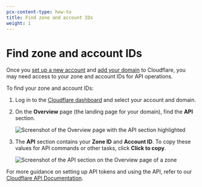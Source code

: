 ```yaml
---
pcx-content-type: how-to
title: Find zone and account IDs
weight: 1
---
```


# Find zone and account IDs

Once you [set up a new account](/fundamentals/get-started/setup/account-setup/) and [add your domain](/fundamentals/get-started/setup/add-site/) to Cloudflare, you may need access to your zone and account IDs for API operations.

To find your zone and account IDs:

1. Log in to the [Cloudflare dashboard](https://dash.cloudflare.com/login) and select your account and domain.
2. On the **Overview** page (the landing page for your domain), find the **API** section.

    ![Screenshot of the Overview page with the API section highlighted](/fundamentals/static/images/get-started/dash-overview-api-highlighted.png)

3. The **API** section contains your **Zone ID** and **Account ID**. To copy these values for API commands or other tasks, click **Click to copy**.

    ![Screenshot of the API section on the Overview page of a zone](/fundamentals/static/images/get-started/dash-overview-api-close-view.png)

For more guidance on setting up API tokens and using the API, refer to our [Cloudflare API Documentation](/api/).
